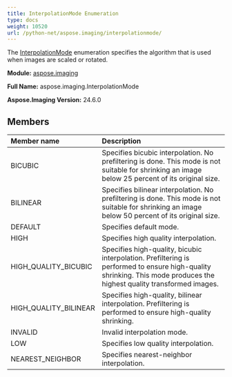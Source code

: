 ```yaml
---
title: InterpolationMode Enumeration
type: docs
weight: 10520
url: /python-net/aspose.imaging/interpolationmode/
---
```


The [InterpolationMode](/imaging/python-net/aspose.imaging/interpolationmode/) enumeration specifies the algorithm that is used when images are scaled or rotated.

**Module:** [aspose.imaging](/imaging/python-net/aspose.imaging/)

**Full Name:** aspose.imaging.InterpolationMode

**Aspose.Imaging Version:** 24.6.0

## **Members**
| **Member name** | **Description** |
| :- | :- |
| BICUBIC | Specifies bicubic interpolation. No prefiltering is done. This mode is not suitable for shrinking an image below 25 percent of its original size. |
| BILINEAR | Specifies bilinear interpolation. No prefiltering is done. This mode is not suitable for shrinking an image below 50 percent of its original size. |
| DEFAULT | Specifies default mode. |
| HIGH | Specifies high quality interpolation. |
| HIGH_QUALITY_BICUBIC | Specifies high-quality, bicubic interpolation. Prefiltering is performed to ensure high-quality shrinking. This mode produces the highest quality transformed images. |
| HIGH_QUALITY_BILINEAR | Specifies high-quality, bilinear interpolation. Prefiltering is performed to ensure high-quality shrinking. |
| INVALID | Invalid interpolation mode. |
| LOW | Specifies low quality interpolation. |
| NEAREST_NEIGHBOR | Specifies nearest-neighbor interpolation. |
